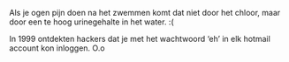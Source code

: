 Als je ogen pijn doen na het zwemmen komt dat niet door het chloor, maar door een te hoog urinegehalte in het water. :(

In 1999 ontdekten hackers dat je met het wachtwoord ‘eh’ in elk hotmail account kon inloggen. O.o